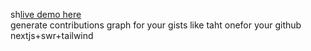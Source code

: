 sh[live demo here](https://githubgists-unwrapped.vercel.app/)
<br/>
generate contributions graph for your gists like taht onefor your github
<br/>
nextjs+swr+tailwind 
